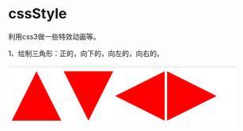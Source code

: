 # cssStyle
利用css3做一些特效动画等。

1、绘制三角形：正的，向下的，向左的，向右的。

![](https://github.com/Dream-wu/cssStyle/blob/master/img/trangle.png)
